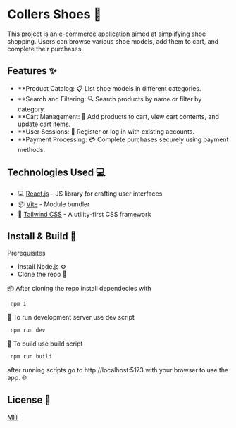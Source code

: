 # Collers Shoes 👟

This project is an e-commerce application aimed at simplifying shoe shopping. Users can browse various shoe models, add them to cart, and complete their purchases.

## Features ✨

- **Product Catalog: 📋 List shoe models in different categories.
- **Search and Filtering: 🔍 Search products by name or filter by category.
- **Cart Management: 🛒 Add products to cart, view cart contents, and update cart items.
- **User Sessions: 👤 Register or log in with existing accounts.
- **Payment Processing: 💳 Complete purchases securely using payment methods.

## Technologies Used 💻


- 💻 [React.js](https://reactjs.org/) - JS library for crafting user interfaces
- 📦 [Vite](https://vitejs.dev/) - Module bundler
- 🎨 [Tailwind CSS](https://tailwindcss.com/) - A utility-first CSS framework

## Install & Build 🔧

Prerequisites

- Install Node.js ⚙️
- Clone the repo 🔄

📦 After cloning the repo install dependecies with

 ```sh 
  npm i
```
📡 To run development server use dev script
 ```sh 
  npm run dev
```
🔧 To build use build script
 ```sh 
  npm run build
```
after running scripts go to http://localhost:5173 with your browser to use the app. 🌐


## License 📄

[MIT](https://choosealicense.com/licenses/mit/)


